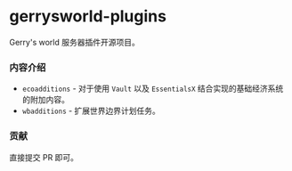 # gerrysworld-plugins

Gerry's world 服务器插件开源项目。

### 内容介绍
- `ecoadditions` - 对于使用 `Vault` 以及 `EssentialsX` 结合实现的基础经济系统的附加内容。
- `wbadditions` - 扩展世界边界计划任务。

### 贡献
直接提交 PR 即可。
